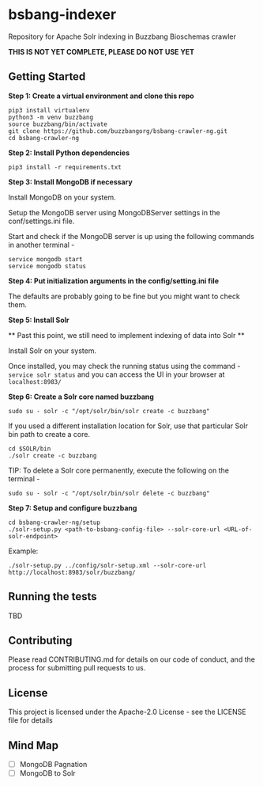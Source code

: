 # bsbang-indexer
Repository for Apache Solr indexing in Buzzbang Bioschemas crawler

**THIS IS NOT YET COMPLETE, PLEASE DO NOT USE YET**

## Getting Started
**Step 1: Create a virtual environment and clone this repo**

```
pip3 install virtualenv
python3 -m venv buzzbang
source buzzbang/bin/activate
git clone https://github.com/buzzbangorg/bsbang-crawler-ng.git
cd bsbang-crawler-ng
```

**Step 2: Install Python dependencies**

```
pip3 install -r requirements.txt
```

**Step 3: Install MongoDB if necessary**

Install MongoDB on your system.

Setup the MongoDB server using MongoDBServer settings in the conf/settings.ini file.

Start and check if the MongoDB server is up using the following commands in another terminal - 
```
service mongodb start
service mongodb status
``` 

**Step 4: Put initialization arguments in the config/setting.ini file**

The defaults are probably going to be fine but you might want to check them.


**Step 5: Install Solr**

** Past this point, we still need to implement indexing of data into Solr **

Install Solr on your system.

Once installed, you may check the running status using the command - ```service solr status``` and you can access the UI in your browser at ```localhost:8983/```

**Step 6: Create a Solr core named buzzbang**

```
sudo su - solr -c "/opt/solr/bin/solr create -c buzzbang"
```

If you used a different installation location for Solr, use that particular Solr bin path to create a core.  

```
cd $SOLR/bin
./solr create -c buzzbang
```

TIP: To delete a Solr core permanently, execute the following on the terminal - 

```
sudo su - solr -c "/opt/solr/bin/solr delete -c buzzbang"
```  

**Step 7: Setup and configure buzzbang**

```
cd bsbang-crawler-ng/setup
./solr-setup.py <path-to-bsbang-config-file> --solr-core-url <URL-of-solr-endpoint>

```

Example:

```
./solr-setup.py ../config/solr-setup.xml --solr-core-url http://localhost:8983/solr/buzzbang/
```

## Running the tests
TBD

## Contributing
Please read CONTRIBUTING.md for details on our code of conduct, and the process for submitting pull requests to us.

## License
This project is licensed under the Apache-2.0 License - see the LICENSE file for details


## Mind Map
- [ ] MongoDB Pagnation
- [ ] MongoDB to Solr
